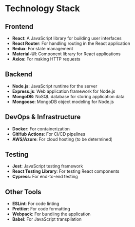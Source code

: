 # Technology Stack

## Frontend
- **React**: A JavaScript library for building user interfaces
- **React Router**: For handling routing in the React application
- **Redux**: For state management
- **Material-UI**: Component library for React applications
- **Axios**: For making HTTP requests

## Backend
- **Node.js**: JavaScript runtime for the server
- **Express.js**: Web application framework for Node.js
- **MongoDB**: NoSQL database for storing application data
- **Mongoose**: MongoDB object modeling for Node.js

## DevOps & Infrastructure
- **Docker**: For containerization
- **GitHub Actions**: For CI/CD pipelines
- **AWS/Azure**: For cloud hosting (to be determined)

## Testing
- **Jest**: JavaScript testing framework
- **React Testing Library**: For testing React components
- **Cypress**: For end-to-end testing

## Other Tools
- **ESLint**: For code linting
- **Prettier**: For code formatting
- **Webpack**: For bundling the application
- **Babel**: For JavaScript transpilation